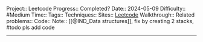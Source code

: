 Project:: Leetcode
Progress:: Completed?
Date:: 2024-05-09
Difficulty:: #Medium 
Time:: 
Tags:: 
Techniques:: 
Sites:: [Leetcode](https://www.youtube.com/watch?v=qkLl7nAwDPo)
Walkthrough:: 
Related problems:: 
Code:: 
Note:: [[@IND_Data structures]], fix by creating 2 stacks, #todo pls add code

---
